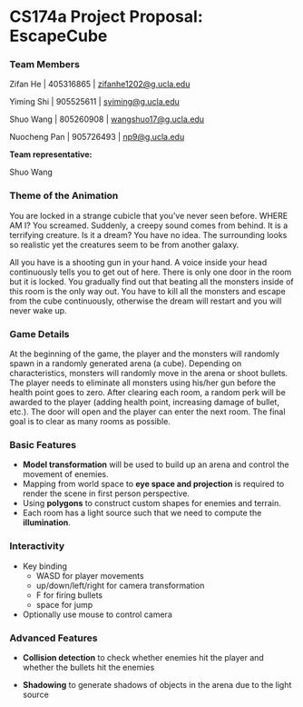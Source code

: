 # CS174a Project Proposal: EscapeCube

### Team Members

Zifan He | 405316865 | zifanhe1202@g.ucla.edu

Yiming Shi | 905525611 | syiming@g.ucla.edu

Shuo Wang | 805260908 | wangshuo17@g.ucla.edu

Nuocheng Pan | 905726493 | np9@g.ucla.edu


**Team representative:**

Shuo Wang



### Theme of the Animation

You are locked in a strange cubicle that you’ve never seen before. WHERE AM I? You screamed. Suddenly, a creepy sound comes from behind. It is a terrifying creature. Is it a dream? You have no idea. The surrounding looks so realistic yet the creatures seem to be from another galaxy.

All you have is a shooting gun in your hand. A voice inside your head continuously tells you to get out of here. There is only one door in the room but it is locked. You gradually find out that beating all the monsters inside of this room is the only way out. You have to kill all the monsters and escape from the cube continuously, otherwise the dream will restart and you will never wake up.



### Game Details

At the beginning of the game, the player and the monsters will randomly spawn in a randomly generated arena (a cube). Depending on characteristics, monsters will randomly move in the arena or shoot bullets. The player needs to eliminate all monsters using his/her gun before the health point goes to zero. After clearing each room, a random perk will be awarded to the player (adding health point, increasing damage of bullet, etc.). The door will open and the player can enter the next room. The final goal is to clear as many rooms as possible.



### Basic Features

- **Model transformation** will be used to build up an arena and control the movement of enemies.
- Mapping from world space to **eye space and projection** is required to render the scene in first person perspective.
- Using **polygons** to construct custom shapes for enemies and terrain.
- Each room has a light source such that we need to compute the **illumination**.



### Interactivity

-  Key binding
    - WASD for player movements
    - up/down/left/right for camera transformation
    - F for firing bullets
    - space for jump
- Optionally use mouse to control camera



### Advanced Features

- **Collision detection** to check whether enemies hit the player and whether the bullets hit the enemies

- **Shadowing** to generate shadows of objects in the arena due to the light source
